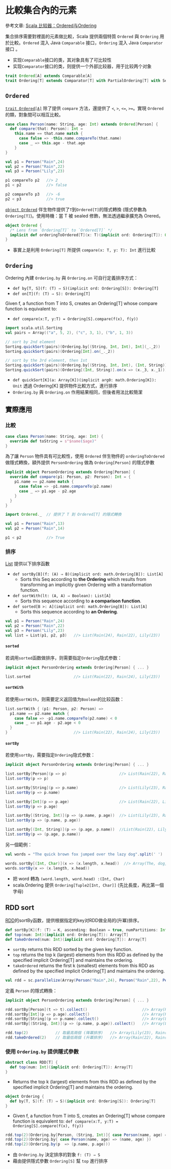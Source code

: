 # 比較集合內的元素

參考文章: [Scala 比较器：Ordered与Ordering](http://www.doc00.com/doc/10010048t)

集合排序需要對裡面的元素做比較，Scala 提供兩個特質 `Ordered` 與 `Ordering` 用於比較。`Ordered` 混入 Java `Comparable` 接口，`Ordering` 混入 Java `Comparator` 接口
。
- 实现`Comparable`接口的类，其对象具有了可比较性
- 实现`Comparator`接口的类，则提供一个外部比较器，用于比较两个对象

```scala
trait Ordered[A] extends Comparable[A]
trait Ordering[T] extends Comparator[T] with PartialOrdering[T] with Serializable
```

## `Ordered`
[`trait Ordered[A]`](http://www.scala-lang.org/api/current/index.html#scala.math.Ordered) 除了提供 `compare` 方法，還提供了 `<`, `>`, `<=`, `>=`。實現 `Ordered` 的類，對象間可以相互比較。

```scala
case class Person(name: String, age: Int) extends Ordered[Person] {
  def compare(that: Person): Int =
    this.name == that.name match {
      case false => -this.name.compareTo(that.name)
      case _ => this.age - that.age
    }
}

val p1 = Person("Rain",24)
val p2 = Person("Rain",22)
val p3 = Person("Lily",23)

p1 compareTo p2   //> 2
p1 < p2           //> false

p2 compareTo p3   //> -6
p2 < p3           //> true
```

[`object Ordered`](http://www.scala-lang.org/api/current/#scala.math.Ordered$) 伴生物件提供了`T`到`Ordered[T]`的隱式轉換 (隱式參數為 `Ordering[T]`)。使用時機：當 T 被 sealed 修飾，無法透過繼承擴充為 Orered。

```scala
object Ordered {
  /* Lens from `Ordering[T]` to `Ordered[T]` */
  implicit def orderingToOrdered[T](x: T)(implicit ord: Ordering[T]): Ordered[T] = new Ordered[T] { def compare(that: T): Int = ord.compare(x, that) }
}
```
- 事實上是利用 `Ordering[T]` 所提供 `compare(x: T, y: T): Int` 進行比較

## `Ordering`
Ordering 內建 `Ordering.by` 與 `Ordering.on` 可自行定義排序方式：

- `def by[T, S](f: (T) ⇒ S)(implicit ord: Ordering[S]): Ordering[T]`
- `def on[T](f: (T) ⇒ S): Ordering[T]`

Given f, a function from T into S, creates an Ordering[T] whose compare function is equivalent to:
- `def compare(x:T, y:T) = Ordering[S].compare(f(x), f(y))`
  
```scala
import scala.util.Sorting
val pairs = Array(("a", 5, 2), ("c", 3, 1), ("b", 1, 3))

// sort by 2nd element
Sorting.quickSort(pairs)(Ordering.by[(String, Int, Int), Int](_._2))
Sorting.quickSort(pairs)(Ordering[Int].on(_._2))

// sort by the 3rd element, then 1st
Sorting.quickSort(pairs)(Ordering.by[(String, Int, Int), (Int, String)](x => (x._3, x._1)))
Sorting.quickSort(pairs)(Ordering[(Int, String)].on(x => (x._3, x._1)))
```
- `def quickSort[K](a: Array[K])(implicit arg0: math.Ordering[K]): Unit` 透過 Ordering[K] 提供物件比較方式，進行排序
- `Ordering.by` 與 `Ordering.on` 作用結果相同，但後者用法比較簡潔

## 實際應用

### 比較
```scala
case class Person(name: String, age: Int) {   
  override def toString = s"$name($age)"
}
```

為了讓 `Person` 物件具有可比較性，使用 `Ordered` 伴生物件的 `orderingToOrdered` 做隱式轉換，額外提供 `PersonOrdering` 做為 `Ordering[Person]` 的隱式參數

```scala
implicit object PersonOrdering extends Ordering[Person] {
  override def compare(p1: Person, p2: Person): Int = {
    p1.name == p2.name match {
      case false => -p1.name.compareTo(p2.name)
      case _ => p1.age - p2.age
    }
  }
}
```

```scala
import Ordered._  // 提供了 T 到 Ordered[T] 的隱式轉換

val p1 = Person("Rain",13)
val p2 = Person("Rain",14)

p1 < p2           //> True
```

### 排序
[List](http://www.scala-lang.org/api/current/index.html#scala.collection.immutable.List) 提供以下排序函數

- `def sortBy[B](f: (A) ⇒ B)(implicit ord: math.Ordering[B]): List[A]`
  - Sorts this Seq according to **the Ordering** which results from transforming an implicitly given Ordering with a transformation function.
- `def sortWith(lt: (A, A) ⇒ Boolean): List[A]`
  - Sorts this sequence according to **a comparison function**.
- `def sorted[B >: A](implicit ord: math.Ordering[B]): List[A]`
  - Sorts this sequence according to **an Ordering**.

```scala
val p1 = Person("Rain",24)
val p2 = Person("Rain",22)
val p3 = Person("Lily",23)
val list = List(p1, p2, p3)   //> List(Rain(24), Rain(22), Lily(23))
```

#### `sorted`
若调用`sorted`函数做排序，则需要指定`Ordering`隐式参数：

```scala
implicit object PersonOrdering extends Ordering[Person] { ... }
```
```scala
list.sorted                   //> List(Rain(22), Rain(24), Lily(23))
```

#### `sortWith`
若使用`sortWith`，则需要定义返回值为`Boolean`的比较函数：

```scala
list.sortWith { (p1: Person, p2: Person) =>
  p1.name == p2.name match {
    case false => -p1.name.compareTo(p2.name) < 0
    case _ => p1.age - p2.age < 0
  }
}                             //> List(Rain(22), Rain(24), Lily(23))
```

#### `sortBy`
若使用`sortBy`，需要指定`Ordering`隐式参数：
```scala
implicit object PersonOrdering extends Ordering[Person] { ... }
```
```scala
list.sortBy[Person](p => p)                       //> List(Rain(22), Rain(24), Lily(23))
list.sortBy(p => p)

list.sortBy[String](p => p.name)                  //> List(Lily(23), Rain(24), Rain(22))
list.sortBy(p => p.name)

list.sortBy[Int](p => p.age)                      //> List(Rain(22), Lily(23), Rain(24))
list.sortBy(p => p.age)

list.sortBy[(String, Int)](p => (p.name, p.age))  //> List(Lily(23), Rain(22), Rain(24))
list.sortBy(p => (p.name, p.age))

list.sortBy[(Int, String)](p => (p.age, p.name))  //List(Rain(22), Lily(23), Rain(24))
list.sortBy(p => (p.age, p.name))
```

另一個範例：
```scala
val words = "The quick brown fox jumped over the lazy dog".split(' ')

words.sortBy[(Int, Char)](x => (x.length, x.head))  //> Array(The, dog, fox, the, lazy, over, brown, quick, jumped)
words.sortBy(x => (x.length, x.head))
```

- 把 word 轉為 `(word.length, word.head) :(Int, Char)`
- scala.Ordering 提供 `Ordering[Tuple2[Int, Char]]` (先比長度，再比第一個字母)

## RDD sort
[RDD](http://spark.apache.org/docs/latest/api/scala/index.html#org.apache.spark.rdd.RDD)的sortBy函数，提供根据指定的key对RDD做全局的(升冪)排序。

```scala
def sortBy[K](f: (T) ⇒ K, ascending: Boolean = true, numPartitions: Int = this.partitions.length)(implicit ord: Ordering[K], ctag: ClassTag[K]): RDD[T]
def top(num: Int)(implicit ord: Ordering[T]): Array[T]
def takeOrdered(num: Int)(implicit ord: Ordering[T]): Array[T]
```
- `sortBy` returns this RDD sorted by the given key function.
- `top` returns the top k (largest) elements from this RDD as defined by the specified implicit Ordering[T] and maintains the ordering.
- `takeOrdered` returns the first k (smallest) elements from this RDD as defined by the specified implicit Ordering[T] and maintains the ordering.

```scala
val rdd = sc.parallelize(Array(Person("Rain",24), Person("Rain",22), Person("Lily",23)))
```

定義 `Person` 的隱式轉換：
```scala
implicit object PersonOrdering extends Ordering[Person] { ... }
```

```scala
rdd.sortBy[Person](t => t).collect()                        //> Array(Rain(22), Rain(24), Lily(23))
rdd.sortBy[Int](p => p.age).collect()                       //> Array(Rain(22), Lily(23), Rain(24))
rdd.sortBy[String](p => p.name).collect()                   //> Array(Lily(23), Rain(24), Rain(22))
rdd.sortBy[(String, Int)](p => (p.name, p.age)).collect()   //> Array(Lily(23), Rain(22), Rain(24))
```
```scala
rdd.top(2)            // 取最高兩個 (降冪排序)   //> Array(Lily(23), Rain(24))
rdd.takeOrdered(2)    // 取最低兩個 (升冪排序)   //> Array(Rain(22), Rain(24))
```

### 使用 `Ordering.by` 提供隱式參數
```scala
abstract class RDD[T] {
  def top(num: Int)(implicit ord: Ordering[T]): Array[T]
}
```
- Returns the top k (largest) elements from this RDD as defined by the specified implicit Ordering[T] and maintains the ordering.

```scala
object Ordering {
  def by[T, S](f: (T) ⇒ S)(implicit ord: Ordering[S]): Ordering[T]
}
```
- Given f, a function from T into S, creates an Ordering[T] whose compare function is equivalent to: `def compare(x:T, y:T) = Ordering[S].compare(f(x), f(y))`

```scala
rdd.top(2)(Ordering.by[Person, (String, Int)]{ case Person(name, age) => (name, age) }) //> Array(Rain(24), Rain(22))
rdd.top(2)(Ordering.by{ case Person(name, age) => (name, age) })
rdd.top(2)(Ordering.by(p  => (p.name, p.age)))
```
- 由 `Ordering.by` 決定排序的對象 `f: (T) ⇒ S`
- 藉由提供隱式參數 `Ordering[S]` 幫 `top` 進行排序
